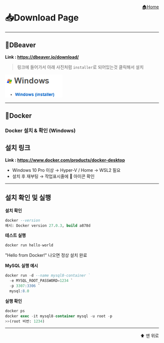 <a href="../ReadMe.md" style="float:right;">🏠Home</a><a id="top"></a>

# 📥Download Page

---

## 🦫DBeaver
**Link : https://dbeaver.io/download/**  
>링크에 들어가서 아래 사진처럼 `installer`로 되어있는것 클릭해서 설치

![dbeaver](/images/dbeaver.png)  

---

## 🐳Docker
### Docker 설치 & 확인 (Windows)

## 설치 링크
**Link : https://www.docker.com/products/docker-desktop**
- Windows 10 Pro 이상 → Hyper-V / Home → WSL2 필요  
- 설치 후 재부팅 → 작업표시줄에 🐳 아이콘 확인  

---

## 설치 확인 및 실행

**설치 확인**
```sql
docker --version
예시: Docker version 27.0.3, build a878d
```
**테스트 실행**
```sql
docker run hello-world
```
"Hello from Docker!" 나오면 정상 설치 완료

**MySQL 실행 예시**
```sql
docker run -d --name mysql8-container `
  -e MYSQL_ROOT_PASSWORD=1234 `
  -p 3307:3306 `
  mysql:8.0
```
**실행 확인**
```sql
docker ps
docker exec -it mysql8-container mysql -u root -p
>>(root 비번: 1234)
```

---




<a href="#top" style="display:block; text-align:right; text-decoration:none; font-size:14px;">
⬆️ 맨 위로
</a>